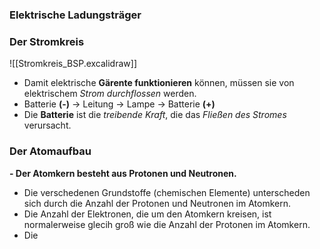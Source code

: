 ### Elektrische Ladungsträger
### Der Stromkreis
![[Stromkreis_BSP.excalidraw]]
- Damit elektrische **Gärente funktionieren** können, müssen sie von elektrischem *Strom durchflossen* werden.
- Batterie **(-)** → Leitung  → Lampe →  Batterie **(+)** 
- Die **Batterie** ist die *treibende Kraft*, die das *Fließen des Stromes* verursacht.

### Der Atomaufbau
**- Der Atomkern besteht aus Protonen und Neutronen.**
- Die verschedenen Grundstoffe (chemischen Elemente) unterscheden sich durch die Anzahl der Protonen und Neutronen im Atomkern.
- Die Anzahl der Elektronen, die um den Atomkern kreisen, ist normalerweise glecih groß wie die Anzahl der Protonen im Atomkern.
- Die  